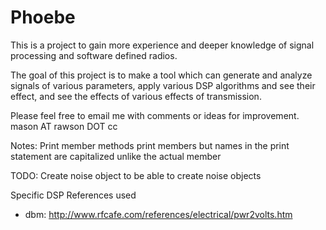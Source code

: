 # Phoebe

This is a project to gain more experience and deeper knowledge of signal processing and software defined radios. 

The goal of this project is to make a tool which can generate and analyze signals of various parameters, apply various DSP algorithms and see their effect, and see the effects of various effects of transmission.

Please feel free to email me with comments or ideas for improvement.
mason AT rawson DOT cc


Notes:
Print member methods print members but names in the print statement are capitalized unlike the actual member

TODO:
Create noise object to be able to create noise objects

Specific DSP References used
- dbm: http://www.rfcafe.com/references/electrical/pwr2volts.htm

